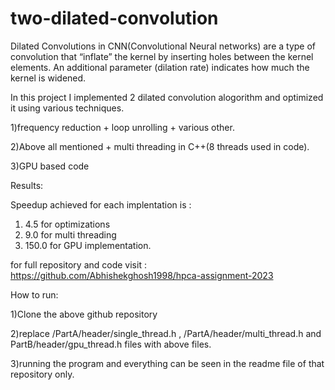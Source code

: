 # two-dilated-convolution
Dilated Convolutions in CNN(Convolutional Neural networks) are a type of convolution that “inflate” the kernel by inserting holes between the kernel elements. An additional parameter (dilation rate) indicates how much the kernel is widened.

In this project I implemented 2 dilated convolution alogorithm and optimized it using various techniques.

1)frequency reduction + loop unrolling + various other.

2)Above all mentioned + multi threading in C++(8 threads used in code).

3)GPU based code 

Results:

Speedup achieved for each implentation is :

1) 4.5 for optimizations
2) 9.0 for multi threading
3) 150.0 for GPU implementation.

for full repository and code visit : https://github.com/Abhishekghosh1998/hpca-assignment-2023

How to run:

1)Clone the above github repository 

2)replace  /PartA/header/single_thread.h , /PartA/header/multi_thread.h  and PartB/header/gpu_thread.h files with above files.

3)running the program and everything can be seen in the readme file of that repository only.

